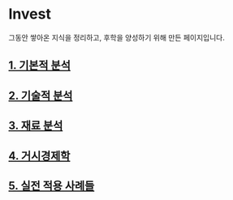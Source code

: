 # Invest
그동안 쌓아온 지식을 정리하고, 후학을 양성하기 위해 만든 페이지입니다.

## [1. 기본적 분석](https://github.com/caesar-kim/Invest/blob/main/1FA.md)
## [2. 기술적 분석](https://github.com/caesar-kim/Invest/blob/main/2TA.md)
## [3. 재료 분석](https://github.com/caesar-kim/Invest/blob/main/3IA.md)
## [4. 거시경제학](https://github.com/caesar-kim/Invest/blob/main/4macro.md)
## [5. 실전 적용 사례들](https://github.com/caesar-kim/Invest/blob/5main/RA.md)
